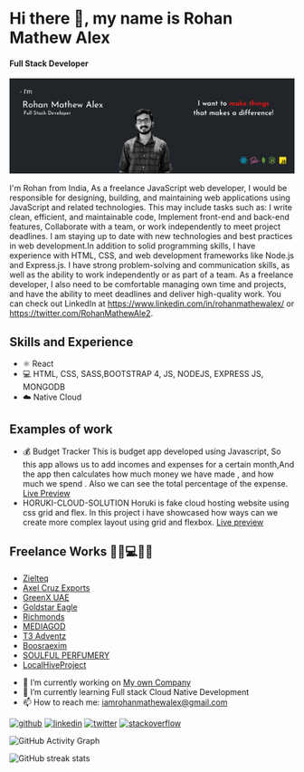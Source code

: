 # Hi there 👋, my name is Rohan Mathew Alex
#### Full Stack Developer
![Full Stack Developer](https://github.com/rohanmathewalex/rohanmathewalex/blob/main/cover%20-picture%20(1).png)

I'm Rohan from India, As a freelance JavaScript web developer, I would be responsible for designing, building, and maintaining web applications using JavaScript and related technologies. This may include tasks such as:
I write clean, efficient, and maintainable code, Implement front-end and back-end features, Collaborate with a team, or work independently to meet project deadlines. I am staying up to date with new technologies and best practices in web development.In addition to solid programming skills,  I have experience with HTML, CSS, and web development frameworks like Node.js and Express.js. I have strong problem-solving and communication skills, as well as the ability to work independently or as part of a team. As a freelance developer, I also need to be comfortable managing own time and projects, and have the ability to meet deadlines and deliver high-quality work. You can check out LinkedIn at https://www.linkedin.com/in/rohanmathewalex/ or https://twitter.com/RohanMathewAle2.

## Skills and Experience
* ⚛️ React
* 💻 HTML, CSS, SASS,BOOTSTRAP 4, JS, NODEJS, EXPRESS JS, MONGODB
* ☁️ Native Cloud 

## Examples of work
* 💰 Budget Tracker 
     This is budget app developed using Javascript, So this app allows us to add incomes and expenses for a certain month,And the app then      calculates how much money we have        made , and how much we spend . Also we can see the total percentage of the expense.
     [Live Preview](https://frosty-mcnulty-8444f5.netlify.app/)
* HORUKI-CLOUD-SOLUTION
     Horuki is fake cloud hosting website using css grid and flex. In this project i have showcased how ways can we create more complex layout using grid and flexbox.
     [Live preview](https://upbeat-knuth-100715.netlify.app)


## Freelance Works 🌳🍃💻👩‍💻
* [Zielteq](https://zielteq.com/)
* [Axel Cruz Exports](https://www.axelcruzexports.com/)
* [GreenX UAE](https://greenxuae.com/)
* [Goldstar Eagle](https://goldstareagle.com)
* [Richmonds](https://www.richmonds.in)
* [MEDIAGOD](https://www.mediagod.in/)
* [T3 Adventz](https://t3adventz.com/)
* [Boosraexim](https://boosraexim.com/)
* [SOULFUL PERFUMERY](http://www.soulfulperfumery.com/)
* [LocalHiveProject](https://localhiveproject.com/) 

 

- 🔭 I’m currently working on [My own Company](https://www.mediagod.in/) 
- 🌱 I’m currently learning Full stack Cloud Native Development  
- 📫 How to reach me: iamrohanmathewalex@gmail.com 


[<img src='https://cdn.jsdelivr.net/npm/simple-icons@3.0.1/icons/github.svg' alt='github' height='40'>](https://github.com/rohanmathewalex)  [<img src='https://cdn.jsdelivr.net/npm/simple-icons@3.0.1/icons/linkedin.svg' alt='linkedin' height='40'>](https://www.linkedin.com/in/https://www.linkedin.com/in/rohanmathewalex//)  [<img src='https://cdn.jsdelivr.net/npm/simple-icons@3.0.1/icons/twitter.svg' alt='twitter' height='40'>](https://twitter.com/https://twitter.com/RohanMathewAle2)  [<img src='https://cdn.jsdelivr.net/npm/simple-icons@3.0.1/icons/stackoverflow.svg' alt='stackoverflow' height='40'>](https://stackoverflow.com/users/https://stackoverflow.com/users/11380167/rohan-mathew-alex)  

![GitHub Activity Graph](https://activity-graph.herokuapp.com/graph?username=rohanmathewalex)  

![GitHub streak stats](https://github-readme-streak-stats.herokuapp.com/?user=rohanmathewalex)  

